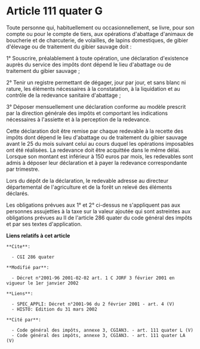 # Article 111 quater G

Toute personne qui, habituellement ou occasionnellement, se livre, pour son compte ou pour le compte de tiers, aux opérations
d'abattage d'animaux de boucherie et de charcuterie, de volailles, de lapins domestiques, de gibier d'élevage ou de
traitement du gibier sauvage doit :

1° Souscrire, préalablement à toute opération, une déclaration d'existence auprès du service des impôts dont dépend le lieu
d'abattage ou de traitement du gibier sauvage ;

2° Tenir un registre permettant de dégager, jour par jour, et sans blanc ni rature, les éléments nécessaires à la
constatation, à la liquidation et au contrôle de la redevance sanitaire d'abattage ;

3° Déposer mensuellement une déclaration conforme au modèle prescrit par la direction générale des impôts et comportant les
indications nécessaires à l'assiette et à la perception de la redevance.

Cette déclaration doit être remise par chaque redevable à la recette des impôts dont dépend le lieu d'abattage ou de
traitement du gibier sauvage avant le 25 du mois suivant celui au cours duquel les opérations imposables ont été réalisées.
La redevance doit être acquittée dans le même délai. Lorsque son montant est inférieur à 150 euros par mois, les redevables
sont admis à déposer leur déclaration et à payer la redevance correspondante par trimestre.

Lors du dépôt de la déclaration, le redevable adresse au directeur départemental de l'agriculture et de la forêt un relevé
des éléments déclarés.

Les obligations prévues aux 1° et 2° ci-dessus ne s'appliquent pas aux personnes assujetties à la taxe sur la valeur ajoutée
qui sont astreintes aux obligations prévues au II de l'article 286 quater du code général des impôts et par ses textes
d'application.

**Liens relatifs à cet article**

	**Cite**:

	  - CGI 286 quater

	**Modifié par**:

	  - Décret n°2001-96 2001-02-02 art. 1 C JORF 3 février 2001 en vigueur le 1er janvier 2002

	**Liens**:

	  - SPEC_APPLI: Décret n°2001-96 du 2 février 2001 - art. 4 (V)
	  - HISTO: Edition du 31 mars 2002

	**Cité par**:

	  - Code général des impôts, annexe 3, CGIAN3. - art. 111 quater L (V)
	  - Code général des impôts, annexe 3, CGIAN3. - art. 111 quater LA (V)
